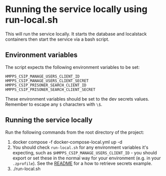 # Running the service locally using run-local.sh
This will run the service locally. It starts the database and localstack containers then start the service via a bash script.

## Environment variables

The script expects the following environment variables to be set:

```
HMPPS_CSIP_MANAGE_USERS_CLIENT_ID
HMPPS_CSIP_MANAGE_USERS_CLIENT_SECRET
HMPPS_CSIP_PRISONER_SEARCH_CLIENT_ID
HMPPS_CSIP_PRISONER_SEARCH_CLIENT_SECRET
```

These environment variables should be set to the dev secrets values. Remember to escape any `$` characters with `\$`.

## Running the service locally

Run the following commands from the root directory of the project:

1. docker compose -f docker-compose-local.yml up -d
2. You should check `run-local.sh` for any environment variables it's expecting, such as `$HMPPS_CSIP_MANAGE_USERS_CLIENT_ID` - you should export or set these in the normal way for your environment (e.g. in your `.zprofile`). See the [README](../README.md) for a how to retrieve secrets example.
3. ./run-local.sh
